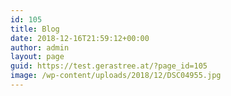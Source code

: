 ```yaml
---
id: 105
title: Blog
date: 2018-12-16T21:59:12+00:00
author: admin
layout: page
guid: https://test.gerastree.at/?page_id=105
image: /wp-content/uploads/2018/12/DSC04955.jpg
---
```

